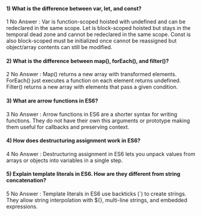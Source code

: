 

#### 1) What is the difference between var, let, and const?

1 No Answer : Var is function-scoped hoisted with undefined and can be redeclared in the same scope.
Let is block-scoped hoisted but stays in the temporal dead zone and cannot be redeclared in the same scope.
Const is also block-scoped must be initialized once cannot be reassigned but object/array contents can still be modified.

#### 2) What is the difference between map(), forEach(), and filter()? 

2 No Answer : Map() returns a new array with transformed elements.
ForEach() just executes a function on each element returns undefined.
Filter() returns a new array with elements that pass a given condition.


#### 3) What are arrow functions in ES6?

3 No Answer : Arrow functions in ES6 are a shorter syntax for writing functions. They do not have their own this arguments or prototype making them useful for callbacks and preserving context.


#### 4) How does destructuring assignment work in ES6?

4 No Answer : Destructuring assignment in ES6 lets you unpack values from arrays or objects into variables in a single step.

#### 5) Explain template literals in ES6. How are they different from string concatenation?

5 No Answer : Template literals in ES6 use backticks (`) to create strings. They allow string interpolation with ${}, multi-line strings, and embedded expressions.


